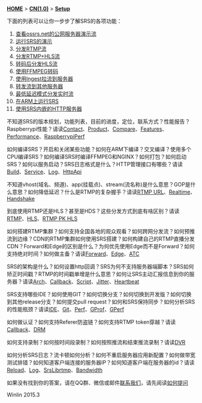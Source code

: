 [**HOME**](Home) > [**CN(1.0)**](v1_CN_Home) > [**Setup**](v1_CN_Setup)

下面的列表可以让你一步步了解SRS的各项功能：

1. [查看ossrs.net的公网服务器演示流](v1_CN_LiveShow)
1. [运行SRS的演示](v1_CN_SampleDemo)
1. [分发RTMP流](v1_CN_SampleRTMP)
1. [分发RTMP+HLS流](v1_CN_SampleHLS)
1. [转码后分发HLS流](v1_CN_SampleTranscode2HLS)
1. [使用FFMPEG转码](v1_CN_SampleFFMPEG)
1. [使用Ingest拉流到服务器](v1_CN_SampleIngest)
1. [转发流到其他服务器](v1_CN_SampleForward)
1. [最低延迟模式分发实时流](v1_CN_SampleRealtime)
1. [在ARM上运行SRS](v1_CN_SampleARM)
1. [使用SRS内嵌的HTTP服务器](v1_CN_SampleHTTP)

不知道SRS的版本规划，功能列表，目前的进度，定位，联系方式？性能报告？Raspberrypi性能？请读[Contact](v1_CN_Contact)、[Product](v1_CN_Product)、[Compare](v1_CN_Compare)、[Features](v1_CN_Features)、[Performance](v1_CN_Performance)、[RaspberrypiPerf](v1_CN_RaspberryPi)

如何编译SRS？开启和关闭某些功能？如何在ARM下编译？交叉编译？使用多个CPU编译SRS？如何编译SRS时编译FFMPEG和NGINX？如何打包？如何启动SRS？如何以服务启动？SRS日志格式是什么？HTTP管理接口有哪些？请读[Build](v1_CN_Build)、[Service](v1_CN_LinuxService)、[Log](v1_CN_SrsLog)、[HttpApi](v1_CN_HTTPApi)

不知道vhost(域名、频道)、app(挂载点)、stream(流名称)是什么意思？GOP是什么意思？如何降低延迟？什么是RTMP的复杂握手？请读[RTMP URL](v1_CN_RtmpUrlVhost)、[Realtime](v1_CN_LowLatency)、[Handshake](v1_CN_RTMPHandshake)

到底使用RTMP还是HLS？甚至是HDS？这些分发方式到底有啥区别？请读[RTMP](v1_CN_DeliveryRTMP)、[HLS](v1_CN_DeliveryHLS)、[RTMP PK HLS](v1_CN_RTMP.PK.HTTP)

如何搭建RTMP集群？如何支持全国各地的观众观看？如何跨网分发流？如何预推流到边缘？CDN的RTMP集群如何使用SRS搭建？如何构建自己的RTMP直播分发CDN？Forward和Edge的区别是什么？为何优先使用Edge而不是Forward？如何支持绝对时间？如何做主备？请读[Forward](v1_CN_Forward)、[Edge](v1_CN_Edge)、[ATC](v1_CN_RTMP-ATC)

SRS的架构是什么？如何设置http回调？SRS为何不支持服务器端脚本？SRS如何矫正时间戳？RTMP的时间戳单增是什么意思？如何让SRS主动汇报信息到你的服务器？请读[Arch](v1_CN_Architecture)、[Callback](v1_CN_HTTPCallback)、[Script](v1_CN_ServerSideScript)、[Jitter](v1_CN_TimeJitter)、[Heartbeat](v1_CN_Heartbeat)

SRS支持哪些IDE？如何使用GIT？如何切换分支？如何切换到开发版？如何切换到其他release分支？如何提交pull request？如何和SRS保持同步？如何分析SRS的性能瓶颈？请读[IDE](v1_CN_IDE)、[Git](v1_CN_Git)、[Perf](v1_CN_Performance)、[GProf](v1_CN_GPROF)、[GPerf](v1_CN_GPERF)

如何做认证？如何支持Referer防盗链？如何支持RTMP token穿越？请读[Callback](v1_CN_HTTPCallback)、[DRM](v1_CN_DRM)

如何支持录制？如何按时间段录制？如何按照推流和结束推流录制？请读[DVR](v1_CN_DVR)

如何分析SRS日志？流卡顿如何分析？如何不重启服务器应用新配置？如何做带宽测试排错？如何知道客户端连接的服务器IP？如何知道客户端在服务器的id？请读[Reload](v1_CN_Reload)、[Log](v1_CN_SrsLog)、[SrsLibrtmp](v1_CN_SrsLibrtmp)、[Bandwidth](v1_CN_BandwidthTestTool)

如果没有找到你的答案，请在QQ群、微信或邮件[联系我们](v1_CN_Contact)，请先阅读[如何提问](v1_CN_HowToAskQuestion)

Winlin 2015.3
